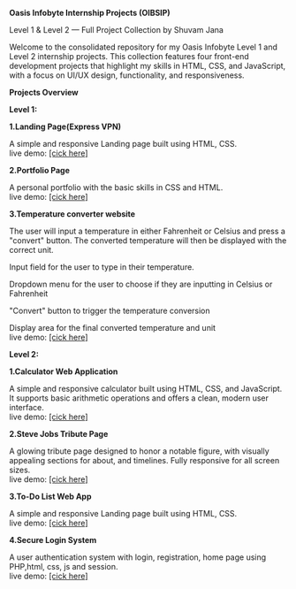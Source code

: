**Oasis Infobyte Internship Projects (OIBSIP)**

Level 1 & Level 2 — Full Project Collection by Shuvam Jana

Welcome to the consolidated repository for my Oasis Infobyte Level 1 and Level 2 internship projects. 
This collection features four front-end development projects that highlight my skills in HTML, CSS, and JavaScript, with a focus on UI/UX design, functionality, and responsiveness.

****Projects Overview****

**Level 1:**

**1.Landing Page(Express VPN)**

A simple and responsive Landing page built using HTML, CSS.<br>
live demo: <a href="https://drive.google.com/file/d/1fE4FZ45BiR6iQXXYS3ccxMDlsKw9XK7v/view?usp=drive_link">[cick here]</a>

**2.Portfolio Page**

A personal portfolio with the basic skills in CSS and HTML.<br>
live demo: <a href="https://drive.google.com/file/d/1O_uk95OTB9NAFIpYIBag4XeZPNfPJTZh/view?usp=drive_link">[cick here]</a>

**3.Temperature converter website**

The user will input a temperature in either Fahrenheit or Celsius and press a "convert" button. The converted temperature will then be displayed with the correct unit.

Input field for the user to type in their temperature.

Dropdown menu for the user to choose if they are inputting in Celsius or Fahrenheit

"Convert" button to trigger the temperature conversion

Display area for the final converted temperature and unit<br>
live demo: <a href="https://drive.google.com/file/d/1MmzpdkeRbKIzzLz-PzpLtkkHzDXFl6A6/view?usp=drive_link">[cick here]</a>

**Level 2:**

**1.Calculator Web Application**

A simple and responsive calculator built using HTML, CSS, and JavaScript. It supports basic arithmetic operations and offers a clean, modern user interface.<br>
live demo: <a href="#">[cick here]</a>

**2.Steve Jobs Tribute Page**

A glowing tribute page designed to honor a notable figure, with visually appealing sections for about, and timelines. Fully responsive for all screen sizes.<br>
live demo: <a href="#">[cick here]</a>

**3.To-Do List Web App**

A simple and responsive Landing page built using HTML, CSS.<br>
live demo: <a href="#">[cick here]</a>

**4.Secure Login System**

A user authentication system with login, registration, home page using PHP,html, css, js and session.<br>
live demo: <a href="#">[cick here]</a>
